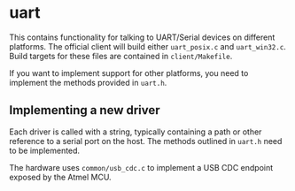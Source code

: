 # uart

This contains functionality for talking to UART/Serial devices on different platforms. The official client will build either `uart_posix.c` and `uart_win32.c`.  Build targets for these files are contained in `client/Makefile`.

If you want to implement support for other platforms, you need to implement the methods provided in `uart.h`.

## Implementing a new driver

Each driver is called with a string, typically containing a path or other reference to a serial port on the host.  The methods outlined in `uart.h` need to be implemented.

The hardware uses `common/usb_cdc.c` to implement a USB CDC endpoint exposed by the Atmel MCU.


